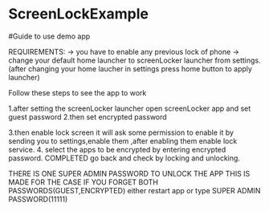 # ScreenLockExample


#Guide to use demo app

REQUIREMENTS:
-> you have to enable any previous lock of phone
-> change your default home launcher to screenLocker launcher from settings.(after changing your home laucher in settings press home button to apply launcher)


Follow these steps to see the app to work


1.after setting the screenLocker launcher open screenLocker app and set guest password
2.then set encrypted password

3.then enable lock screen it will ask some permission to enable it by sending you to settings,enable them ,after enabling them enable lock service.
4. select the apps to be encrypted by entering encrypted password.
COMPLETED
go back and check by locking and unlocking.

THERE IS ONE SUPER ADMIN PASSWORD TO UNLOCK THE APP THIS IS MADE FOR THE CASE IF YOU FORGET BOTH PASSWORDS(GUEST,ENCRYPTED) either restart app or type SUPER ADMIN PASSWORD(11111)
